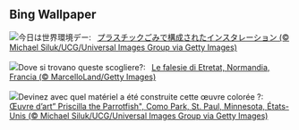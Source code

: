 ## Bing Wallpaper
![](https://www.bing.com/th?id=OHR.PlasticParrotfish_JA-JP8663724178_UHD.jpg&w=1000)今日は世界環境デー:&nbsp;&ensp;[プラスチックごみで構成されたインスタレーション (© Michael Siluk/UCG/Universal Images Group via Getty Images)](https://www.bing.com/th?id=OHR.PlasticParrotfish_JA-JP8663724178_UHD.jpg)
<br><br/>
![](https://www.bing.com/th?id=OHR.CliffsEtretat_IT-IT8813187873_UHD.jpg&w=1000)Dove si trovano queste scogliere?:&nbsp;&ensp;[Le falesie di Etretat, Normandia, Francia (© MarcelloLand/Getty Images)](https://www.bing.com/th?id=OHR.CliffsEtretat_IT-IT8813187873_UHD.jpg)
<br><br/>
![](https://www.bing.com/th?id=OHR.PlasticParrotfish_FR-FR2781868476_UHD.jpg&w=1000)Devinez avec quel matériel a été construite cette œuvre colorée ?:&nbsp;&ensp;[Œuvre d’art” Priscilla the Parrotfish", Como Park, St. Paul, Minnesota, États-Unis (© Michael Siluk/UCG/Universal Images Group via Getty Images)](https://www.bing.com/th?id=OHR.PlasticParrotfish_FR-FR2781868476_UHD.jpg)
<br><br/>
